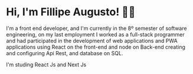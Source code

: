 # Hi, I'm Fillipe Augusto! 👋🚀


I'm a front end developer, 
and I'm currently in the 8º semester of software engineering,
on my last employment I worked as a full-stack programmer and
had participated in the development of web applications and PWA 
applications using React on the front-end and node on Back-end creating 
and configuring  Api Rest, and database on SQL.

I'm studing React Js and Next Js 




